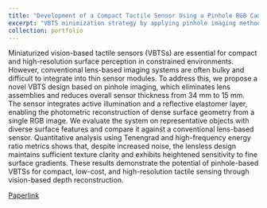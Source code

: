```yaml
---
title: "Development of a Compact Tactile Sensor Using a Pinhole RGB Camera"
excerpt: "VBTS minimization strategy by applying pinhole imaging method. <br/><img src='/images/pinhole.jpg'>"
collection: portfolio
---
```


Miniaturized vision-based tactile sensors (VBTSs) are essential for compact and high-resolution surface perception in constrained environments. However, conventional lens-based imaging systems are often bulky and difficult to integrate into thin sensor modules. 
To address this, we propose a novel VBTS design based on pinhole imaging, which eliminates lens assemblies and reduces overall sensor thickness from 34 mm to 15 mm. 
The sensor integrates active illumination and a reflective elastomer layer, enabling the photometric reconstruction of dense surface geometry from a single RGB image. 
We evaluate the system on representative objects with diverse surface features and compare it against a conventional lens-based sensor. 
Quantitative analysis using Tenengrad and high-frequency energy ratio metrics shows that, despite increased noise, the lensless design maintains sufficient texture clarity and exhibits heightened sensitivity to fine surface gradients. 
These results demonstrate the potential of pinhole-based VBTSs for compact, low-cost, and high-resolution tactile sensing through vision-based depth reconstruction.

[Paperlink](https://ieeexplore.ieee.org/document/11154898)
